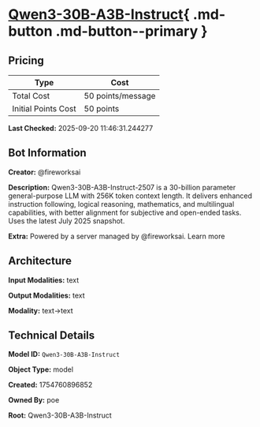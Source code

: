 # [Qwen3-30B-A3B-Instruct](https://poe.com/Qwen3-30B-A3B-Instruct){ .md-button .md-button--primary }

## Pricing

| Type | Cost |
|------|------|
| Total Cost | 50 points/message |
| Initial Points Cost | 50 points |

**Last Checked:** 2025-09-20 11:46:31.244277


## Bot Information

**Creator:** @fireworksai

**Description:** Qwen3-30B-A3B-Instruct-2507 is a 30-billion parameter general-purpose LLM with 256K token context length. It delivers enhanced instruction following, logical reasoning, mathematics, and multilingual capabilities, with better alignment for subjective and open-ended tasks. Uses the latest July 2025 snapshot.

**Extra:** Powered by a server managed by @fireworksai. Learn more


## Architecture

**Input Modalities:** text

**Output Modalities:** text

**Modality:** text->text


## Technical Details

**Model ID:** `Qwen3-30B-A3B-Instruct`

**Object Type:** model

**Created:** 1754760896852

**Owned By:** poe

**Root:** Qwen3-30B-A3B-Instruct
